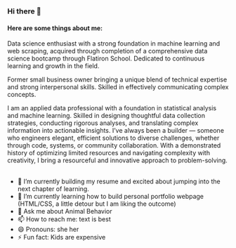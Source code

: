 ### Hi there 👋


#### Here are some things about me:

Data science enthusiast with a strong foundation in machine learning and web scraping, acquired through completion of a comprehensive data science bootcamp through Flatiron School. Dedicated to continuous learning and growth in the field. 

Former small business owner bringing a unique blend of technical expertise and strong interpersonal skills. Skilled in effectively communicating complex concepts. 

I am an applied data professional with a foundation in statistical analysis and machine learning. Skilled in designing thoughtful data collection strategies, conducting rigorous analyses, and translating complex information into actionable insights. I’ve always been a builder — someone who engineers elegant, efficient solutions to diverse challenges, whether through code, systems, or community collaboration. With a demonstrated history of optimizing limited resources and navigating complexity with creativity, I bring a resourceful and innovative approach to problem-solving.
 

- 🔭 I’m currently building my resume and excited about jumping into the next chapter of learning.
- 🌱 I’m currently learning how to build personal portfolio webpage (HTML/CSS, a little detour but I am liking the outcome)
- 💬 Ask me about Animal Behavior
- 📫 How to reach me: text is best
- 😄 Pronouns: she her
- ⚡ Fun fact: Kids are expensive

